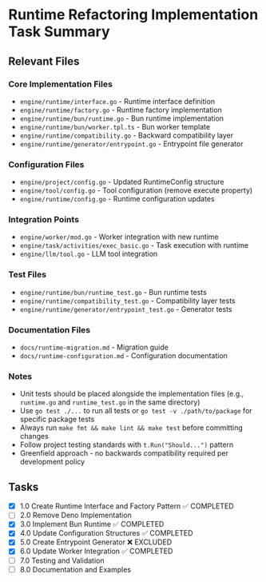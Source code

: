 # Runtime Refactoring Implementation Task Summary

## Relevant Files

### Core Implementation Files

- `engine/runtime/interface.go` - Runtime interface definition
- `engine/runtime/factory.go` - Runtime factory implementation
- `engine/runtime/bun/runtime.go` - Bun runtime implementation
- `engine/runtime/bun/worker.tpl.ts` - Bun worker template
- `engine/runtime/compatibility.go` - Backward compatibility layer
- `engine/runtime/generator/entrypoint.go` - Entrypoint file generator

### Configuration Files

- `engine/project/config.go` - Updated RuntimeConfig structure
- `engine/tool/config.go` - Tool configuration (remove execute property)
- `engine/runtime/config.go` - Runtime configuration updates

### Integration Points

- `engine/worker/mod.go` - Worker integration with new runtime
- `engine/task/activities/exec_basic.go` - Task execution with runtime
- `engine/llm/tool.go` - LLM tool integration

### Test Files

- `engine/runtime/bun/runtime_test.go` - Bun runtime tests
- `engine/runtime/compatibility_test.go` - Compatibility layer tests
- `engine/runtime/generator/entrypoint_test.go` - Generator tests

### Documentation Files

- `docs/runtime-migration.md` - Migration guide
- `docs/runtime-configuration.md` - Configuration documentation

### Notes

- Unit tests should be placed alongside the implementation files (e.g., `runtime.go` and `runtime_test.go` in the same directory)
- Use `go test ./...` to run all tests or `go test -v ./path/to/package` for specific package tests
- Always run `make fmt && make lint && make test` before committing changes
- Follow project testing standards with `t.Run("Should...")` pattern
- Greenfield approach - no backwards compatibility required per development policy

## Tasks

- [x] 1.0 Create Runtime Interface and Factory Pattern ✅ COMPLETED
- [ ] 2.0 Remove Deno Implementation
- [x] 3.0 Implement Bun Runtime ✅ COMPLETED
- [x] 4.0 Update Configuration Structures ✅ COMPLETED
- [x] 5.0 Create Entrypoint Generator ❌ EXCLUDED
- [x] 6.0 Update Worker Integration ✅ COMPLETED
- [ ] 7.0 Testing and Validation
- [ ] 8.0 Documentation and Examples
